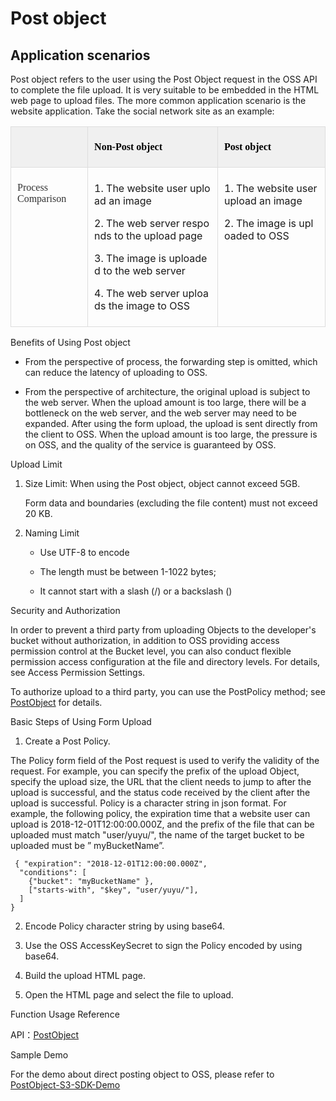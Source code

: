 # Post object
## Application scenarios

 Post object refers to the user using the Post Object request in the OSS API to complete the file upload. It is very suitable to be embedded in the HTML web page to upload files. The more common application scenario is the website application. Take the social network site as an example:



<table>
    <thead>
        <tr class="firstRow">
            <td valign="top" style="border:solid #DDDDDD 1px;background:#F0F0F0;padding:7px 15px 7px 10px"></td>
            <td valign="top" style="border:solid #DDDDDD 1px;border-left:none;background:#F0F0F0;padding:7px 15px 7px 10px">
                <p>
                    <strong><span style="font-family:宋体;color:black">Non-Post object</span></strong>
                </p>
            </td>
            <td valign="top" style="border:solid #DDDDDD 1px;border-left:none;background:#F0F0F0;padding:7px 15px 7px 10px">
                <p>
                    <strong><span style="font-family:宋体;color:black">Post object</span></strong>
                </p>
            </td>
        </tr>
    </thead>
    <tbody>
        <tr>
            <td valign="top" style="border:solid #DDDDDD 1px;border-top:none;padding:7px 10px 7px 10px">
                <p>
                    <span style="font-family:宋体;color:#333333">Process Comparison</span>
                </p>
            </td>
            <td valign="top" style="border-top: none; border-left: none; border-bottom: 1px solid rgb(221, 221, 221); border-right: 1px solid rgb(221, 221, 221); padding: 7px 10px; word-break: break-all;">
                <p>
                    1.&nbsp;The website user upload an image
                </p>
                <p>
                    2.&nbsp;The web server responds to the upload page
                </p>
                <p>
                    3.&nbsp;The image is uploaded to the web server
                </p>
                <p>
                    4. The web server uploads the image to OSS
                </p>
            </td>
            <td valign="top" style="border-top: none; border-left: none; border-bottom: 1px solid rgb(221, 221, 221); border-right: 1px solid rgb(221, 221, 221); padding: 7px 10px; word-break: break-all;">
                <p>
                    1.&nbsp;The website user upload an image
                </p>
                <p>
                    2. The image is uploaded to OSS
                </p>
            </td>
        </tr>
    </tbody>
</table>

 

Benefits of Using Post object

+ From the perspective of process, the forwarding step is omitted, which can reduce the latency of uploading to OSS.

+ From the perspective of architecture, the original upload is subject to the web server. When the upload amount is too large, there will be a bottleneck on the web server, and the web server may need to be expanded. After using the form upload, the upload is sent directly from the client to OSS. When the upload amount is too large, the pressure is on OSS, and the quality of the service is guaranteed by OSS.

Upload Limit

1. Size Limit: When using the Post object, object cannot exceed 5GB.

   Form data and boundaries (excluding the file content) must not exceed 20 KB.
2. Naming Limit

   + Use UTF-8 to encode

   + The length must be between 1-1022 bytes;

   + It cannot start with a slash (/) or a backslash (\)

 

Security and Authorization

In order to prevent a third party from uploading Objects to the developer's bucket without authorization, in addition to OSS providing access permission control at the Bucket level, you can also conduct flexible permission access configuration at the file and directory levels. For details, see Access Permission Settings.

To authorize upload to a third party, you can use the PostPolicy method; see [PostObject](../../API-Reference-S3-Compatible/Compatibility-API/Post-Object.md) for details.

 

Basic Steps of Using Form Upload

1. Create a Post Policy.

The Policy form field of the Post request is used to verify the validity of the request. For example, you can specify the prefix of the upload Object, specify the upload size, the URL that the client needs to jump to after the upload is successful, and the status code received by the client after the upload is successful. Policy is a character string in json format. For example, the following policy, the expiration time that a website user can upload is 2018-12-01T12:00:00.000Z, and the prefix of the file that can be uploaded must match "user/yuyu/", the name of the target bucket to be uploaded must be ” myBucketName”.
```
 { "expiration": "2018-12-01T12:00:00.000Z",
  "conditions": [
    {"bucket": "myBucketName" },
    ["starts-with", "$key", "user/yuyu/"],
  ]
}
```
2. Encode Policy character string by using base64.

3. Use the OSS AccessKeySecret to sign the Policy encoded by using base64.

4. Build the upload HTML page.

5. Open the HTML page and select the file to upload.



Function Usage Reference

API：[PostObject](../../API-Reference-S3-Compatible/Compatibility-API/Post-Object.md)

Sample Demo

For the demo about direct posting object to OSS, please refer to  [PostObject-S3-SDK-Demo](https://downloads.s3.cn-north-1.jcloudcs.com/Demo/postObject_S3_SDK_JAVA_Demo.zip)




